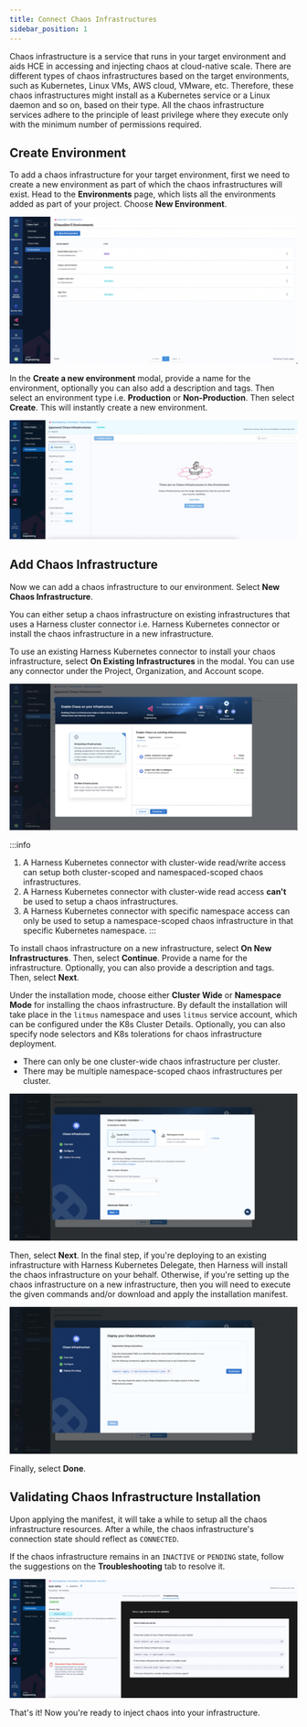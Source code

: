 ```yaml
---
title: Connect Chaos Infrastructures
sidebar_position: 1
---
```


Chaos infrastructure is a service that runs in your target environment and aids HCE in accessing and injecting chaos at cloud-native scale. There are different types of chaos infrastructures based on the target environments, such as Kubernetes, Linux VMs, AWS cloud, VMware, etc. Therefore, these chaos infrastructures might install as a Kubernetes service or a Linux daemon and so on, based on their type. All the chaos infrastructure services adhere to the principle of least privilege where they execute only with the minimum number of permissions required.

## Create Environment
To add a chaos infrastructure for your target environment, first we need to create a new environment as part of which the chaos infrastructures will exist. Head to the **Environments** page, which lists all the environments added as part of your project. Choose **New Environment**.

![Chaos Environments](./static/connect-chaos-infrastructures/chaos-environments.png)

In the **Create a new environment** modal, provide a name for the environment, optionally you can also add a description and tags. Then select an environment type i.e. **Production** or **Non-Production**. Then select **Create**. This will instantly create a new environment.

![New Environment](./static/connect-chaos-infrastructures/new-environment.png)

## Add Chaos Infrastructure
Now we can add a chaos infrastructure to our environment. Select **New Chaos Infrastructure**.

You can either setup a chaos infrastructure on existing infrastructures that uses a Harness cluster connector i.e. Harness Kubernetes connector or install the chaos infrastructure in a new infrastructure.

To use an existing Harness Kubernetes connector to install your chaos infrastructure, select **On Existing Infrastructures** in the modal. You can use any connector under the Project, Organization, and Account scope.

![Chaos Infrastructure in Existing Infra](./static/connect-chaos-infrastructures/chaos-infrastructure-in-existing-infra.png)

:::info
1. A Harness Kubernetes connector with cluster-wide read/write access can setup both cluster-scoped and namespaced-scoped chaos infrastructures.
2. A Harness Kubernetes connector with cluster-wide read access **can't** be used to setup a chaos infrastructures.
3. A Harness Kubernetes connector with specific namespace access can only be used to setup a namespace-scoped chaos infrastructure in that specific Kubernetes namespace.
:::

To install chaos infrastructure on a new infrastructure, select **On New Infrastructures**. Then, select **Continue**.
Provide a name for the infrastructure. Optionally, you can also provide a description and tags. Then, select **Next**. 

Under the installation mode, choose either **Cluster Wide** or **Namespace Mode** for installing the chaos infrastructure. By default the installation will take place in the `litmus` namespace and uses `litmus` service account, which can be configured under the K8s Cluster Details. Optionally, you can also specify node selectors and K8s tolerations for chaos infrastructure deployment.

- There can only be one cluster-wide chaos infrastructure per cluster.
- There may be multiple namespace-scoped chaos infrastructures per cluster.

![Configure Chaos Infrastructure](./static/connect-chaos-infrastructures/configure-chaos-infrastructure.png)

Then, select **Next**. In the final step, if you're deploying to an existing infrastructure with Harness Kubernetes Delegate, then Harness will install the chaos infrastructure on your behalf. Otherwise, if you're setting up the chaos infrastructure on a new infrastructure, then you will need to execute the given commands and/or download and apply the installation manifest.

![k8s Setup Infrastructure](./static/connect-chaos-infrastructures/k8s-setup-infrastructure.png)

Finally, select **Done**.

## Validating Chaos Infrastructure Installation
Upon applying the manifest, it will take a while to setup all the chaos infrastructure resources. After a while, the chaos infrastructure's connection state should reflect as `CONNECTED`.

If the chaos infrastructure remains in an `INACTIVE` or `PENDING` state, follow the suggestions on the **Troubleshooting** tab to resolve it.

![Infrastructure State](./static/connect-chaos-infrastructures/infrastructure-state.png)

That's it! Now you're ready to inject chaos into your infrastructure.
